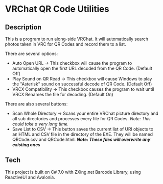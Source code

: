 # VRChat QR Code Utilities

## Description
This is a program to run along-side VRChat. It will automatically search photos taken in VRC for QR Codes and record them to a list.

There are several options: 
- Auto Open URL -> This checkbox will cause the program to automatically open the first URL decoded from the QR Code. (Default Off)
- Play Sound on QR Read -> This checkbox will cause Windows to play the "Asterisk" sound on successful decode of QR Code. (Default Off)
- VRCX Compatibility -> This checkbox causes the program to wait until VRCX Renames the file for decoding. (Default On)

There are also several buttons: 
- Scan Whole Directory -> Scans your entire VRChat picture directory and all sub directories and processes every file for QR Codes. *Note: This could take a very long time.*
- Save List to CSV -> This button saves the current list of URI objects to an HTML and CSV file in the directory of the EXE. They will be named QRCode.csv and QRCode.html. ***Note: These files will overwrite any existing ones***


## Tech
This project is built on C# 7.0 with ZXing.net Barcode Library, using ReactiveUI and Avalonia. 